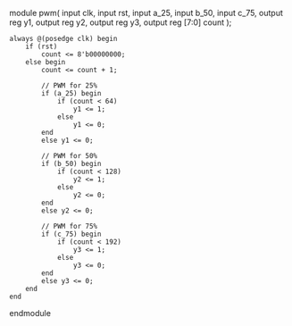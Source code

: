 module pwm(
    input clk,
    input rst,
    input a_25,
    input b_50,
    input c_75,
    output reg y1,
    output reg y2,
    output reg y3,
    output reg [7:0] count
    );

    

    always @(posedge clk) begin
        if (rst)
            count <= 8'b00000000;
        else begin
            count <= count + 1;

            // PWM for 25%
            if (a_25) begin
                if (count < 64)
                    y1 <= 1;
                else 
                    y1 <= 0;
            end
            else y1 <= 0;

            // PWM for 50%
            if (b_50) begin
                if (count < 128)
                    y2 <= 1;
                else 
                    y2 <= 0;
            end
            else y2 <= 0;

            // PWM for 75%
            if (c_75) begin
                if (count < 192)
                    y3 <= 1;
                else 
                    y3 <= 0;
            end
            else y3 <= 0;
        end
    end
endmodule
